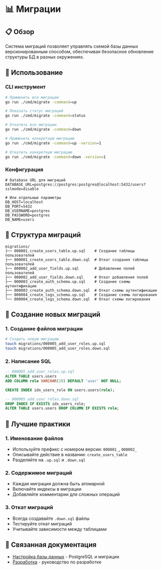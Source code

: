 # 📊 Миграции

## 📋 Обзор

Система миграций позволяет управлять схемой базы данных версионированным способом, обеспечивая безопасное обновление структуры БД в разных окружениях.

## 🚀 Использование

### CLI инструмент

```bash
# Применить все миграции
go run ./cmd/migrate -command=up

# Показать статус миграций
go run ./cmd/migrate -command=status

# Откатить все миграции
go run ./cmd/migrate -command=down

# Применить конкретную миграцию
go run ./cmd/migrate -command=up -version=1

# Откатить конкретную миграцию
go run ./cmd/migrate -command=down -version=1
```

### Конфигурация

```env
# Database URL для миграций
DATABASE_URL=postgres://postgres:postgres@localhost:5432/users?sslmode=disable

# Или отдельные параметры
DB_HOST=localhost
DB_PORT=5432
DB_USERNAME=postgres
DB_PASSWORD=postgres
DB_NAME=users
```

## 📁 Структура миграций

```
migrations/
├── 000001_create_users_table.up.sql    # Создание таблицы пользователей
├── 000001_create_users_table.down.sql  # Откат создания таблицы пользователей
├── 000002_add_user_fields.up.sql       # Добавление полей пользователей
├── 000002_add_user_fields.down.sql     # Откат добавления полей
├── 000003_create_auth_schema.up.sql    # Создание схемы аутентификации
├── 000003_create_auth_schema.down.sql  # Откат схемы аутентификации
├── 000004_create_logs_schema.up.sql    # Создание схемы логирования
└── 000004_create_logs_schema.down.sql  # Откат схемы логирования
```

## 📝 Создание новых миграций

### 1. Создание файлов миграции

```bash
# Создать новую миграцию
touch migrations/000005_add_user_roles.up.sql
touch migrations/000005_add_user_roles.down.sql
```

### 2. Написание SQL

```sql
-- 000005_add_user_roles.up.sql
ALTER TABLE users.users 
ADD COLUMN role VARCHAR(20) DEFAULT 'user' NOT NULL;

CREATE INDEX idx_users_role ON users.users(role);
```

```sql
-- 000005_add_user_roles.down.sql
DROP INDEX IF EXISTS idx_users_role;
ALTER TABLE users.users DROP COLUMN IF EXISTS role;
```

## 🔧 Лучшие практики

### 1. Именование файлов
- Используйте префикс с номером версии: `000001_`, `000002_`
- Описывайте действие в названии: `create_users_table`
- Разделяйте на `.up.sql` и `.down.sql`

### 2. Содержимое миграций
- Каждая миграция должна быть атомарной
- Включайте индексы в миграции
- Добавляйте комментарии для сложных операций

### 3. Откат миграций
- Всегда создавайте `.down.sql` файлы
- Тестируйте откат миграций
- Учитывайте зависимости между таблицами

## 🔗 Связанная документация

- [Настройка базы данных](database.md) - PostgreSQL и миграции
- [Разработка](development.md) - руководство по разработке
